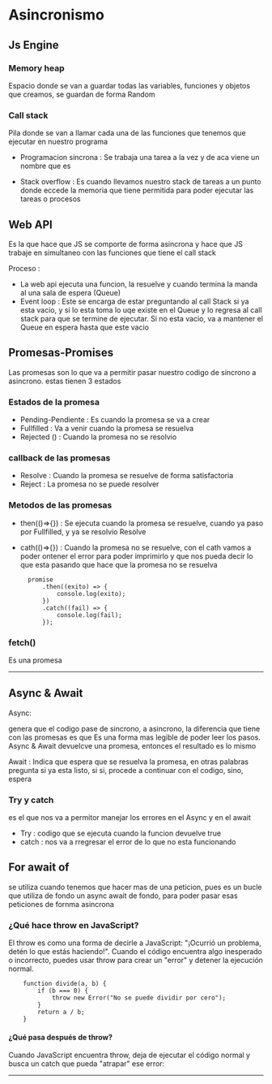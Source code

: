 # Asincronismo

## Js Engine

### Memory heap

Espacio donde se van a guardar todas las variables, funciones y objetos que creamos, se guardan de forma Random

### Call stack

Pila donde se van a llamar cada una de las funciones que tenemos que ejecutar en nuestro programa 

* Programacion sincrona : Se trabaja una tarea a la vez y de aca viene un nombre que es 

* Stack overflow : Es cuando llevamos nuestro stack de tareas a un punto donde eccede la memoria que tiene permitida para poder ejecutar las tareas o procesos

## Web API

Es la que hace que JS se comporte de forma asincrona y hace que JS trabaje en simultaneo con las funciones que tiene el call stack

Proceso : 

* La web api ejecuta una funcion, la resuelve y cuando termina la manda al una sala de espera (Queue)
* Event loop : Este se encarga de estar preguntando al call Stack si ya esta vacio, y si lo esta toma lo uqe existe en el Queue y lo regresa al call stack para que se termine de ejecutar. Si no esta vacio, va a mantener el Queue en espera hasta que este vacio

## Promesas-Promises

Las promesas son lo que va a permitir pasar nuestro codigo de sincrono a asincrono. estas tienen 3 estados 

### Estados de la promesa

* Pending-Pendiente : Es cuando la promesa se va a crear
* Fullfilled : Va a venir cuando la promesa se resuelva
* Rejected () : Cuando la promesa no se resolvio

### callback de las promesas

* Resolve : Cuando la promesa se resuelve de forma satisfactoria
* Reject : La promesa no se puede resolver

###  Metodos de las promesas

* then(()=>{}) : Se ejecuta cuando la promesa se resuelve, cuando ya paso por Fullfilled, y ya se resolvio Resolve
* cath(()=>{}) : Cuando la promesa no se resuelve, con el cath vamos a poder ontener el error para poder imprimirlo y que nos pueda decir lo que esta pasando que hace que la promesa no se resuelva

        promise
            .then((exito) => {
                console.log(exito);
            })
            .catch((fail) => {
                console.log(fail);
            });

### fetch()

Es una promesa

-------------------------------------------------------------------------------

## Async & Await

Async:

genera que el codigo pase de sincrono, a asincrono, la diferencia que tiene con las promesas es que Es una forma mas legible de poder leer los pasos. Async & Await devuelcve una promesa, entonces el resultado es lo mismo

Await : Indica que espera que se resuelva la promesa, en otras palabras pregunta si ya esta listo, si si, procede a continuar con el codigo, sino, espera

### Try y catch

es el que nos va a permitor manejar los errores en el Async y en el await

* Try : codigo que se ejecuta cuando la funcion devuelve true
* catch : nos va a rregresar el error de lo que no esta funcionando

## For await of

se utiliza cuando tenemos que hacer  mas de una peticion, pues es un bucle que utiliza de fondo un async await de fondo, para poder pasar esas peticiones de fornma asincrona

### ¿Qué hace throw en JavaScript?

El throw es como una forma de decirle a JavaScript: "¡Ocurrió un problema, detén lo que estás haciendo!". Cuando el código encuentra algo inesperado o incorrecto, puedes usar throw para crear un "error" y detener la ejecución normal.

        function divide(a, b) {
            if (b === 0) {
                throw new Error("No se puede dividir por cero");
            }
            return a / b;
        }

#### ¿Qué pasa después de throw?
Cuando JavaScript encuentra throw, deja de ejecutar el código normal y busca un catch que pueda "atrapar" ese error:

---------------------------------------------------------------------------------------
